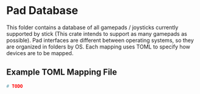# Pad Database
This folder contains a database of all gamepads / joysticks currently supported
by stick (This crate intends to support as many gamepads as possible).  Pad
interfaces are different between operating systems, so they are organized in
folders by OS.  Each mapping uses TOML to specify how devices are to be mapped.

## Example TOML Mapping File
```toml
# TODO
```
